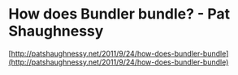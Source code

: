 <!--
id: 17970479895
link: http://tumblr.atmos.org/post/17970479895/how-does-bundler-bundle-pat-shaughnessy
slug: how-does-bundler-bundle-pat-shaughnessy
date: Mon Feb 20 2012 14:04:32 GMT-0800 (PST)
publish: 2012-02-020
tags: 
title: How does Bundler bundle? - Pat Shaughnessy
-->


How does Bundler bundle? - Pat Shaughnessy
==========================================

[http://patshaughnessy.net/2011/9/24/how-does-bundler-bundle](http://patshaughnessy.net/2011/9/24/how-does-bundler-bundle)

